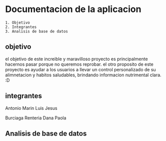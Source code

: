 # Documentacion de la aplicacion
    1. Objetivo
    2. Integrantes 
    3. Analisis de base de datos 
## objetivo 
el objetivo de este increible y maravilloso proyecto es principalmente hacernos pasar porque no queremos reprobar.
el otro proposito de este proyecto es ayudar a los usuarios a llevar un control personalizado de su alimnetacion y habitos saludables, brindando informacion nutrimental clara. :D

## integrantes
Antonio Marin Luis Jesus

Burciaga Renteria Dana Paola

## Analisis de base de datos 
 
